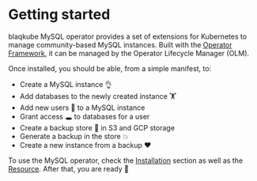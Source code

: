 # Getting started

blaqkube MySQL operator provides a set of extensions for Kubernetes to manage
community-based MySQL instances. Built with the
[Operator Framework](https://github.com/operator-framework), it can be managed
by the Operator Lifecycle Manager (OLM).

Once installed, you should be able, from a simple manifest, to:

- Create a MySQL instance 👌
- Add databases to the newly created instance 🏋
- Add new users 🎅 to a MySQL instance
- Grant access 🕳 to databases for a user
- Create a backup store 💯 in S3 and GCP storage
- Generate a backup in the store 💥
- Create a new instance from a backup ❤

To use the MySQL operator, check the [Installation](/users/installation.md)
section as well as the [Resource](/users/resources.md). After that, you are
ready 🚀
